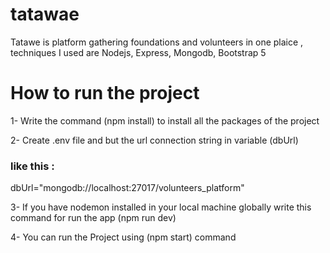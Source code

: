 # tatawae
Tatawe is platform gathering foundations and volunteers in one plaice , techniques I used are  Nodejs, Express, Mongodb, Bootstrap 5

# How to run the project

1- Write the command (npm install) to install all the packages of the project

2- Create .env file and but the url connection string in variable (dbUrl)

### like this :
dbUrl="mongodb://localhost:27017/volunteers_platform"

3- If you have nodemon installed in your local machine globally write this command for run the app (npm run dev)

4- You can run the Project using  (npm start) command

